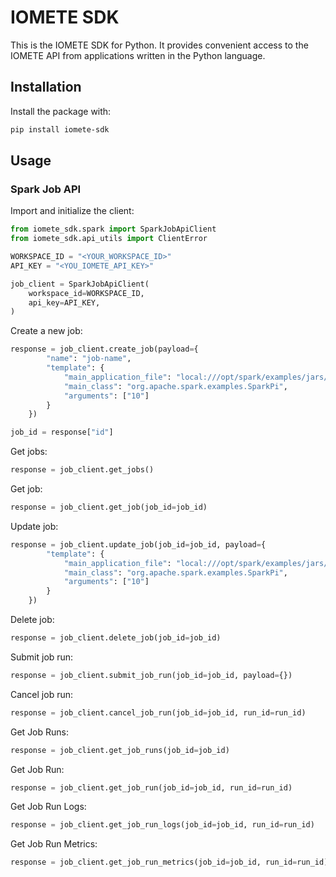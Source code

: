 # IOMETE SDK

This is the IOMETE SDK for Python. 
It provides convenient access to the IOMETE API from applications written in the Python language.

## Installation

Install the package with:

```bash
pip install iomete-sdk
```

## Usage

### Spark Job API

Import and initialize the client:
```python
from iomete_sdk.spark import SparkJobApiClient
from iomete_sdk.api_utils import ClientError

WORKSPACE_ID = "<YOUR_WORKSPACE_ID>"
API_KEY = "<YOU_IOMETE_API_KEY>"

job_client = SparkJobApiClient(
    workspace_id=WORKSPACE_ID,
    api_key=API_KEY,
)
```

Create a new job:
```python
response = job_client.create_job(payload={
        "name": "job-name",
        "template": {
            "main_application_file": "local:///opt/spark/examples/jars/spark-examples_2.12-3.2.1-iomete.jar",
            "main_class": "org.apache.spark.examples.SparkPi",
            "arguments": ["10"]
        }
    })

job_id = response["id"]
```

Get jobs:
```python
response = job_client.get_jobs()
```

Get job:
```python
response = job_client.get_job(job_id=job_id)
```

Update job:
```python
response = job_client.update_job(job_id=job_id, payload={
        "template": {
            "main_application_file": "local:///opt/spark/examples/jars/spark-examples_2.12-3.2.1-iomete.jar",
            "main_class": "org.apache.spark.examples.SparkPi",
            "arguments": ["10"]
        }
    })
```

Delete job:
```python
response = job_client.delete_job(job_id=job_id)
```


Submit job run:
```python
response = job_client.submit_job_run(job_id=job_id, payload={})
```

Cancel job run:
```python
response = job_client.cancel_job_run(job_id=job_id, run_id=run_id)
```

Get Job Runs:
```python
response = job_client.get_job_runs(job_id=job_id)
```

Get Job Run:
```python
response = job_client.get_job_run(job_id=job_id, run_id=run_id)
```

Get Job Run Logs:
```python
response = job_client.get_job_run_logs(job_id=job_id, run_id=run_id)
```

Get Job Run Metrics:
```python
response = job_client.get_job_run_metrics(job_id=job_id, run_id=run_id)
```



